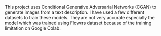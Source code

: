This project uses Conditional Generative Adversarial Networks (CGAN) to generate images from a text description. I have used a few different datasets to train these models. They are not very accurate especially the model which was trained using Flowers dataset because of the training limitation on Google Colab.
